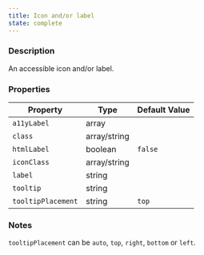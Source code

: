 ```yaml
---
title: Icon and/or label
state: complete
---
```


### Description

An accessible icon and/or label.

### Properties

| Property           | Type         | Default Value |
|--------------------|--------------|---------------|
| `a11yLabel`        | array        |               |
| `class`            | array/string |               |
| `htmlLabel`        | boolean      | `false`       |
| `iconClass`        | array/string |               |
| `label`            | string       |               |
| `tooltip`          | string       |               |
| `tooltipPlacement` | string       | `top`         |

### Notes

`tooltipPlacement` can be `auto`, `top`, `right`, `bottom` or `left`.
